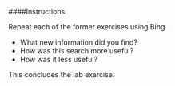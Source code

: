 ####Instructions

Repeat each of the former exercises using Bing.
* What new information did you find?
* How was this search more useful?
* How was it less useful?

This concludes the lab exercise.
